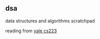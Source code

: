 dsa
--

data structures and algorithms scratchpad

reading from [yale cs223](http://www.cs.yale.edu/homes/aspnes/classes/223/notes.html)
